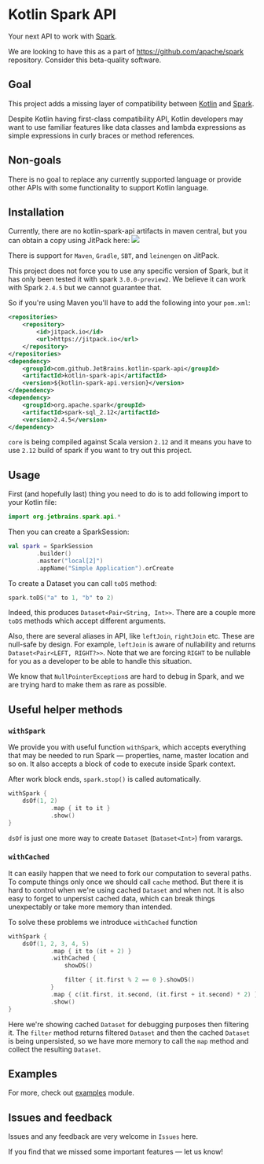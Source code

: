 # Kotlin Spark API


Your next API to work with  [Spark](https://spark.apache.org/).

We are looking to have this as a part of https://github.com/apache/spark repository. Consider this beta-quality software.

## Goal

This project adds a missing layer of compatibility between [Kotlin](https://kotlinlang.org/) and [Spark](https://spark.apache.org/).

Despite Kotlin having first-class compatibility API, Kotlin developers may want to use familiar features like data classes and lambda expressions as simple expressions in curly braces or method references.

## Non-goals

There is no goal to replace any currently supported language or provide other APIs with some functionality to support Kotlin language.

## Installation

Currently, there are no kotlin-spark-api artifacts in maven central, but you can obtain a copy using JitPack here: [![](https://jitpack.io/v/JetBrains/kotlin-spark-api.svg)](https://jitpack.io/#JetBrains/kotlin-spark-api)

There is support for `Maven`, `Gradle`, `SBT`, and `leinengen` on JitPack.

This project does not force you to use any specific version of Spark, but it has only been tested it with spark `3.0.0-preview2`.
We believe it can work with Spark `2.4.5` but we cannot guarantee that.

So if you're using Maven you'll have to add the following into your `pom.xml`:

```xml
<repositories>
    <repository>
        <id>jitpack.io</id>
        <url>https://jitpack.io</url>
    </repository>
</repositories>
<dependency>
    <groupId>com.github.JetBrains.kotlin-spark-api</groupId>
    <artifactId>kotlin-spark-api</artifactId>
    <version>${kotlin-spark-api.version}</version>
</dependency>
<dependency>
    <groupId>org.apache.spark</groupId>
    <artifactId>spark-sql_2.12</artifactId>
    <version>2.4.5</version>
</dependency>
```

`core` is being compiled against Scala version `2.12` and it means you have to use `2.12` build of spark if you want to try out this project.

## Usage

First (and hopefully last) thing you need to do is to add following import to your Kotlin file:

```kotlin
import org.jetbrains.spark.api.*
```

Then you can create a SparkSession:

```kotlin
val spark = SparkSession
        .builder()
        .master("local[2]")
        .appName("Simple Application").orCreate

```

To create a Dataset you can call `toDS` method:

```kotlin
spark.toDS("a" to 1, "b" to 2)
```

Indeed, this produces `Dataset<Pair<String, Int>>`. There are a couple more `toDS` methods which accept different arguments.

Also, there are several aliases in API, like `leftJoin`, `rightJoin` etc. These are null-safe by design. For example, `leftJoin` is aware of nullability and returns `Dataset<Pair<LEFT, RIGHT?>>`.
Note that we are forcing `RIGHT` to be nullable for you as a developer to be able to handle this situation.

We know that `NullPointerException`s are hard to debug in Spark, and we are trying hard to make them as rare as possible.

## Useful helper methods

### `withSpark`

We provide you with useful function `withSpark`, which accepts everything that may be needed to run Spark — properties, name, master location and so on. It also accepts a block of code to execute inside Spark context.

After work block ends, `spark.stop()` is called automatically.

```kotlin
withSpark {
    dsOf(1, 2)
            .map { it to it }
            .show()
}
```

`dsOf` is just one more way to create `Dataset` (`Dataset<Int>`) from varargs.

### `withCached`

It can easily happen that we need to fork our computation to several paths. To compute things only once we should call `cache`
method. But there it is hard to control when we're using cached `Dataset` and when not.
It is also easy to forget to unpersist cached data, which can break things unexpectably or take more memory
than intended.

To solve these problems we introduce `withCached` function

```kotlin
withSpark {
    dsOf(1, 2, 3, 4, 5)
            .map { it to (it + 2) }
            .withCached {
                showDS()

                filter { it.first % 2 == 0 }.showDS()
            }
            .map { c(it.first, it.second, (it.first + it.second) * 2) }
            .show()
}
```

Here we're showing cached `Dataset` for debugging purposes then filtering it. The `filter` method returns filtered `Dataset` and then the cached `Dataset` is being unpersisted, so we have more memory to call the `map` method and collect the resulting `Dataset`.

## Examples

For more, check out [examples](https://github.com/JetBrains/kotlin-spark-api/tree/master/examples/src/main/kotlin/org/jetbrains/spark/api/examples) module.

## Issues and feedback

Issues and any feedback are very welcome in `Issues` here.

If you find that we missed some important features — let us know!
